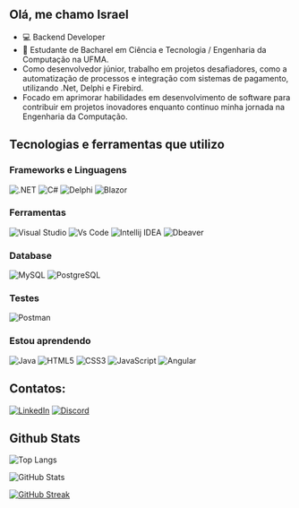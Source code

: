 ## Olá, me chamo Israel
- 💻 Backend Developer
- 📗 Estudante de Bacharel em Ciência e Tecnologia / Engenharia da Computação na UFMA.
- Como desenvolvedor júnior, trabalho em projetos desafiadores, como a automatização de processos e integração com sistemas de pagamento, utilizando .Net, Delphi e Firebird. 
- Focado em aprimorar habilidades em desenvolvimento de software para contribuir em projetos inovadores enquanto continuo minha jornada na Engenharia da Computação.

## Tecnologias e ferramentas que utilizo

### Frameworks e Linguagens
![.NET](https://img.shields.io/badge/.NET-5C2D91?style=for-the-badge&logo=.net&logoColor=white)
![C#](https://img.shields.io/badge/C%23-239120?style=for-the-badge&logo=csharp&logoColor=white)
![Delphi](https://img.shields.io/badge/Delphi-E62431?style=for-the-badge&logo=delphi&logoColor=white)
![Blazor](https://img.shields.io/badge/Blazor-512BD4?style=for-the-badge&logo=blazor&logoColor=white)

### Ferramentas
![Visual Studio](https://img.shields.io/badge/-Visual%20Studio-9A2EFE?style=for-the-badge&logo=visualstudio&logoColor=white)
![Vs Code](https://img.shields.io/badge/-Vs%20Code-2E64FE?style=for-the-badge&logo=visualstudiocode&logoColor=white)
![Intellij IDEA](https://img.shields.io/badge/-Intellij%20IDEA-000000?style=for-the-badge&logo=intellijidea&logoColor=white)
![Dbeaver](https://img.shields.io/badge/-Dbeaver-382923?style=for-the-badge&logo=dbeaver&logoColor=white)

### Database
![MySQL](https://img.shields.io/badge/MySQL-4479A1?style=for-the-badge&logo=mysql&logoColor=white)
![PostgreSQL](https://img.shields.io/badge/Postgre%20SQL-4169E1?style=for-the-badge&logo=postgresql&logoColor=white)

### Testes
![Postman](https://img.shields.io/badge/-Postman-FF6C37?style=for-the-badge&logo=postman&logoColor=white)

### Estou aprendendo
![Java](https://img.shields.io/badge/java-%23ED8B00.svg?style=for-the-badge&logo=openjdk&logoColor=white)
![HTML5](https://img.shields.io/badge/HTML5-E34F26?style=for-the-badge&logo=html5&logoColor=white)
![CSS3](https://img.shields.io/badge/CSS3-1572B6?style=for-the-badge&logo=css3&logoColor=white)
![JavaScript](https://img.shields.io/badge/JavaScript-F7DF1E?style=for-the-badge&logo=javascript&logoColor=black)
![Angular](https://img.shields.io/badge/Angular-DD0031?style=for-the-badge&logo=angular&logoColor=white)

## Contatos:
[![LinkedIn](https://img.shields.io/badge/LinkedIn-0077B5?style=for-the-badge&logo=linkedin&logoColor=white)](https://www.linkedin.com/in/israelbsilva/)
[![Discord](https://img.shields.io/badge/Discord-7289DA?style=for-the-badge&logo=discord&logoColor=white)](https://discord.com/channels/@sirpsyker/)

## Github Stats
![Top Langs](https://github-readme-stats-git-masterrstaa-rickstaa.vercel.app/api/top-langs/?username=israel-bsi&layout=compact&bg_color=000&border_color=30A3DC&title_color=E94D5F&text_color=FFF)

![GitHub Stats](https://github-readme-stats.vercel.app/api?username=israel-bsi&theme=transparent&bg_color=000&border_color=30A3DC&show_icons=true&icon_color=30A3DC&title_color=E94D5F&text_color=FFF)

[![GitHub Streak](https://streak-stats.demolab.com/?user=israel-bsi&theme=bear&background=000&border=30A3DC&dates=FFF)](https://git.io/streak-stats)
